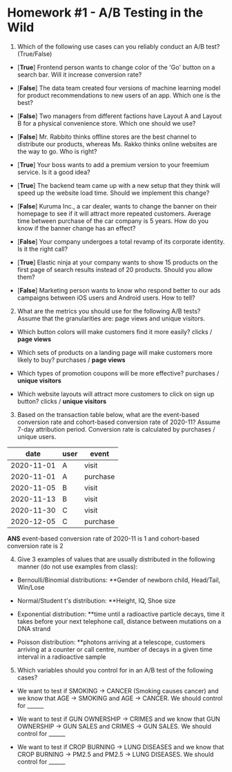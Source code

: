 # Homework #1 - A/B Testing in the Wild

1. Which of the following use cases can you reliably conduct an A/B test? (True/False)

* [**True**] Frontend person wants to change color of the 'Go' button on a search bar. Will it increase conversion rate?

* [**False**] The data team created four versions of machine learning model for product recommendations to new users of an app. Which one is the best?

* [**False**] Two managers from different factions have Layout A and Layout B for a physical convenience store. Which one should we use?

* [**False**] Mr. Rabbito thinks offline stores are the best channel to distribute our products, whereas Ms. Rakko thinks online websites are the way to go. Who is right?

* [**True**] Your boss wants to add a premium version to your freemium service. Is it a good idea?

* [**True**] The backend team came up with a new setup that they think will speed up the website load time. Should we implement this change?

* [**False**] Kuruma Inc., a car dealer, wants to change the banner on their homepage to see if it will attract more repeated customers. Average time between purchase of the car company is 5 years. How do you know if the banner change has an effect? 

* [**False**] Your company undergoes a total revamp of its corporate identity. Is it the right call?

* [**True**] Elastic ninja at your company wants to show 15 products on the first page of search results instead of 20 products. Should you allow them?

* [**False**] Marketing person wants to know who respond better to our ads campaigns between iOS users and Android users. How to tell?

2. What are the metrics you should use for the following A/B tests? Assume that the granularities are: page views and unique visitors.

* Which button colors will make customers find it more easily? clicks / **page views**

* Which sets of products on a landing page will make customers more likely to buy? purchases / **page views**

* Which types of promotion coupons will be more effective? purchases / **unique visitors**

* Which website layouts will attract more customers to click on sign up button? clicks / **unique visitors**

3. Based on the transaction table below, what are the event-based conversion rate and cohort-based conversion rate of 2020-11? Assume 7-day attribution period. Conversion rate is calculated by purchases / unique users.

| date       | user | event    |
|------------|------|----------|
| 2020-11-01 | A    | visit    |
| 2020-11-01 | A    | purchase |
| 2020-11-05 | B    | visit    |
| 2020-11-13 | B    | visit    |
| 2020-11-30 | C    | visit    |
| 2020-12-05 | C    | purchase |

**ANS** event-based conversion rate of 2020-11 is 1 and cohort-based conversion rate is 2

4. Give 3 examples of values that are usually distributed in the following manner (do not use examples from class):

* Bernoulli/Binomial distributions: **Gender of newborn child, Head/Tail, Win/Lose

* Normal/Student t's distribution: **Height, IQ, Shoe size

* Exponential distribution: **time until a radioactive particle decays, time it takes before your next telephone call, distance between mutations on a DNA strand

* Poisson distribution: **photons arriving at a telescope, customers arriving at a counter or call centre, number of decays in a given time interval in a radioactive sample

5. Which variables should you control for in an A/B test of the following cases?

* We want to test if SMOKING -> CANCER (Smoking causes cancer) and we know that AGE -> SMOKING and AGE -> CANCER. We should control for ______

* We want to test if GUN OWNERSHIP -> CRIMES and we know that GUN OWNERSHIP -> GUN SALES and CRIMES -> GUN SALES. We should control for ______

* We want to test if CROP BURNING -> LUNG DISEASES and we know that CROP BURNING -> PM2.5 and PM2.5 -> LUNG DISEASES. We should control for ______
